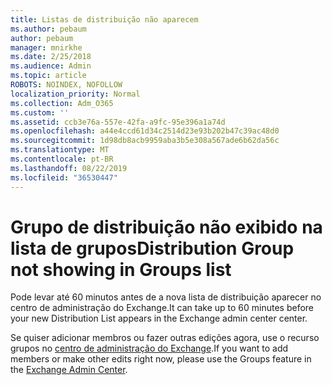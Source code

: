 ```yaml
---
title: Listas de distribuição não aparecem
ms.author: pebaum
author: pebaum
manager: mnirkhe
ms.date: 2/25/2018
ms.audience: Admin
ms.topic: article
ROBOTS: NOINDEX, NOFOLLOW
localization_priority: Normal
ms.collection: Adm_O365
ms.custom: ''
ms.assetid: ccb3e76a-557e-42fa-a9fc-95e396a1a74d
ms.openlocfilehash: a44e4ccd61d34c2514d23e93b202b47c39ac48d0
ms.sourcegitcommit: 1d98db8acb9959aba3b5e308a567ade6b62da56c
ms.translationtype: MT
ms.contentlocale: pt-BR
ms.lasthandoff: 08/22/2019
ms.locfileid: "36530447"
---
```

# <a name="distribution-group-not-showing-in-groups-list"></a><span data-ttu-id="5a214-102">Grupo de distribuição não exibido na lista de grupos</span><span class="sxs-lookup"><span data-stu-id="5a214-102">Distribution Group not showing in Groups list</span></span>

<span data-ttu-id="5a214-103">Pode levar até 60 minutos antes de a nova lista de distribuição aparecer no centro de administração do Exchange.</span><span class="sxs-lookup"><span data-stu-id="5a214-103">It can take up to 60 minutes before your new Distribution List appears in the Exchange admin center center.</span></span>
  
<span data-ttu-id="5a214-104">Se quiser adicionar membros ou fazer outras edições agora, use o recurso grupos no [centro de administração do Exchange](https://outlook.office365.com/ecp/?rfr=Admin_o365&amp;exsvurl=1&amp;mkt=en-US.aspx).</span><span class="sxs-lookup"><span data-stu-id="5a214-104">If you want to add members or make other edits right now, please use the Groups feature in the [Exchange Admin Center](https://outlook.office365.com/ecp/?rfr=Admin_o365&amp;exsvurl=1&amp;mkt=en-US.aspx).</span></span>
  

